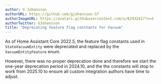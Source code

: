 ```yaml
---
author: G Johansson
authorURL: https://github.com/gjohansson-ST
authorImageURL: https://avatars.githubusercontent.com/u/62932417?v=4
authorTwitter: GJohansson
title: "Deprecating feature flag constants for Vacuum"
---
```


As of Home Assistant Core 2022.5, the feature flag constants used in `StateVacuumEntity` were deprecated and replaced by the `VacuumEntityFeature` enum.

However, there was no proper deprecation done and therefore we start the one-year deprecation period in 2024.10, and the the constants will stop to work from 2025.10 to ensure all custom integration authors have time to adjust.
